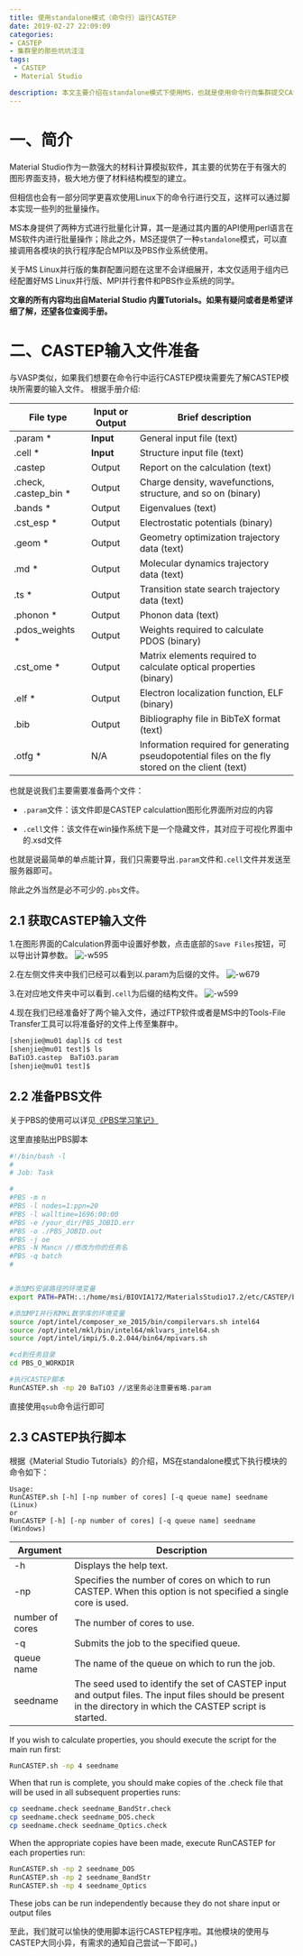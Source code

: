 ```yaml
---
title: 使用standalone模式（命令行）运行CASTEP
date: 2019-02-27 22:09:09
categories:  
- CASTEP
- 集群里的那些坑坑洼洼
tags: 
 - CASTEP
 - Material Studio

description: 本文主要介绍在standalone模式下使用MS，也就是使用命令行向集群提交CASTEP作业。
---
```


# 一、简介

Material Studio作为一款强大的材料计算模拟软件，其主要的优势在于有强大的图形界面支持，极大地方便了材料结构模型的建立。

但相信也会有一部分同学更喜欢使用Linux下的命令行进行交互，这样可以通过脚本实现一些列的批量操作。

MS本身提供了两种方式进行批量化计算，其一是通过其内置的API使用perl语言在MS软件内进行批量操作；除此之外，MS还提供了一种`standalone`模式，可以直接调用各模块的执行程序配合MPI以及PBS作业系统使用。

关于MS Linux并行版的集群配置问题在这里不会详细展开，本文仅适用于组内已经配置好MS Linux并行版、MPI并行套件和PBS作业系统的同学。

**文章的所有内容均出自Material Studio 内置Tutorials。如果有疑问或者是希望详细了解，还望各位查阅手册。**



# 二、CASTEP输入文件准备

与VASP类似，如果我们想要在命令行中运行CASTEP模块需要先了解CASTEP模块所需要的输入文件。
根据手册介绍:


File type	|	Input or Output	|	Brief description
---	|	---	|	---
.param * |	**Input**	|	General input file (text)
.cell *	|	**Input**	|	Structure input file (text)
.castep	|	Output	|	Report on the calculation (text)
.check, .castep_bin *	|	Output	|	Charge density, wavefunctions, structure, and so on (binary)
.bands *	|	Output	|	Eigenvalues (text)
.cst_esp *	|	Output	|	Electrostatic potentials (binary)
.geom *	|	Output	|	Geometry optimization trajectory data (text)
.md *	|	Output	|	Molecular dynamics trajectory data (text)
.ts *	|	Output	|	Transition state search trajectory data (text)
.phonon *	|	Output	|	Phonon data (text)
.pdos_weights *	|	Output	|	Weights required to calculate PDOS (binary)
.cst_ome *	|	Output	|	Matrix elements required to calculate optical properties (binary)
.elf *	|	Output	|	Electron localization function, ELF (binary)
.bib	|	Output	|	Bibliography file in BibTeX format (text)
.otfg *	|	N/A	|	Information required for generating pseudopotential files on the fly stored on the client (text)

也就是说我们主要需要准备两个文件：

- `.param`文件：该文件即是CASTEP calculattion图形化界面所对应的内容

- `.cell`文件：该文件在win操作系统下是一个隐藏文件，其对应于可视化界面中的.xsd文件

也就是说最简单的单点能计算，我们只需要导出`.param`文件和`.cell`文件并发送至服务器即可。

除此之外当然是必不可少的`.pbs`文件。

## 2.1 获取CASTEP输入文件

1.在图形界面的Calculation界面中设置好参数，点击底部的`Save Files`按钮，可以导出计算参数。
![-w595](https://img.myvividlife.cn/15512740034694.jpg)

2.在左侧文件夹中我们已经可以看到以.param为后缀的文件。
![-w679](https://img.myvividlife.cn/15512741300635.jpg)

3.在对应地文件夹中可以看到`.cell`为后缀的结构文件。
![-w599](https://img.myvividlife.cn/15512742386388.jpg)

4.现在我们已经准备好了两个输入文件，通过FTP软件或者是MS中的Tools-File Transfer工具可以将准备好的文件上传至集群中。

```sh
[shenjie@mu01 dapl]$ cd test
[shenjie@mu01 test]$ ls
BaTiO3.castep  BaTiO3.param
[shenjie@mu01 test]$
```

## 2.2 准备PBS文件

关于PBS的使用可以详见[《PBS学习笔记》](https://myvivi.life/2019/02/21/PBS_Notes/)

这里直接贴出PBS脚本

```sh
#!/bin/bash -l
#
# Job: Task

#
#PBS -m n
#PBS -l nodes=1:ppn=20
#PBS -l walltime=1696:00:00
#PBS -e /your_dir/PBS_JOBID.err
#PBS -o ./PBS_JOBID.out
#PBS -j oe
#PBS -N Mancn //修改为你的任务名
#PBS -q batch
#


#添加MS安装路径的环境变量
export PATH=PATH:.:/home/msi/BIOVIA172/MaterialsStudio17.2/etc/CASTEP/bin

#添加MPI并行和MKL数学库的环境变量
source /opt/intel/composer_xe_2015/bin/compilervars.sh intel64
source /opt/intel/mkl/bin/intel64/mklvars_intel64.sh
source /opt/intel/impi/5.0.2.044/bin64/mpivars.sh

#cd到任务目录
cd PBS_O_WORKDIR

#执行CASTEP脚本
RunCASTEP.sh -np 20 BaTiO3 //这里务必注意要省略.param

```

直接使用`qsub`命令运行即可


## 2.3 CASTEP执行脚本

根据《Material Studio Tutorials》的介绍，MS在standalone模式下执行模块的命令如下：

```
Usage:
RunCASTEP.sh [-h] [-np number of cores] [-q queue name] seedname (Linux)
or
RunCASTEP [-h] [-np number of cores] [-q queue name] seedname (Windows)
```

|Argument|Description|
|---|---|
|-h  |Displays the help text. 
|-np  |Specifies the number of cores on which to run CASTEP. When this option is not specified a single core is used. 
number of cores  |The number of cores to use. 
|-q  |Submits the job to the specified queue. 
|queue name  |The name of the queue on which to run the job. 
|seedname  |The seed used to identify the set of CASTEP input and output files. The input files should be present in the directory in which the CASTEP script is started. 

If you wish to calculate properties, you should execute the script for the main run first:

```sh
RunCASTEP.sh -np 4 seedname
```

When that run is complete, you should make copies of the .check file that will be used in all subsequent properties runs:

```sh
cp seedname.check seedname_BandStr.check
cp seedname.check seedname_DOS.check
cp seedname.check seedname_Optics.check
```
When the appropriate copies have been made, execute RunCASTEP for each properties run:

```sh
RunCASTEP.sh -np 2 seedname_DOS
RunCASTEP.sh -np 2 seedname_BandStr
RunCASTEP.sh -np 4 seedname_Optics
```
These jobs can be run independently because they do not share input or output files


至此，我们就可以愉快的使用脚本运行CASTEP程序啦。其他模块的使用与CASTEP大同小异，有需求的通知自己尝试一下即可。)